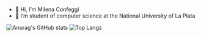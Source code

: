 - 👋 Hi, I’m Milena Confeggi
- 🌱 I’m student of computer science at the National University of La Plata



![Anurag's GitHub stats](https://github-readme-stats.vercel.app/api?username=MilenaConfeggi&show_icons=true&theme=synthwave) ![Top Langs](https://github-readme-stats.vercel.app/api/top-langs/?username=MilenaConfeggi&layout=compact)

